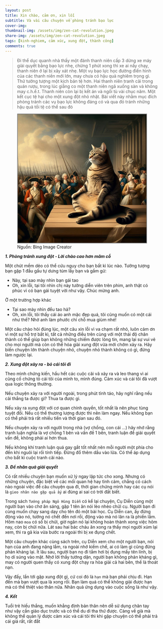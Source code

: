 ```yaml
---
layout: post
title: Xin chào, cảm ơn, xin lỗi
subtitle: Và vài câu chuyện về phòng tránh bạo lực  
cover-img: 
thumbnail-img: /assets/img/zen-cat-revolution.jpeg
share-img: /assets/img/zen-cat-revolution.jpeg
tags: [kinh-nghiem, cảm xúc, xung đột, thành công]
comments: true
---
```


> Đi thể dục quanh nhà thấy một đánh thanh niên cấp 3 dừng xe máy giải quyết bằng bạo lực nhẹ, chừng 1 phút xong thì xe ai nấy chạy, thanh niên ở lại bị xây xát nhẹ. Một vụ bạo lực học đường điển hình của các thanh niên mới lớn, may chưa có hậu quả nghiêm trọng gì. 
> Thử tưởng tượng một kịch bản tệ hơn. Hai thanh niên tranh cãi trong quán rượu, trong lúc giằng co một thanh niên ngã xuống sàn và không may c.h.ế.t. Thanh niên còn lại bị kết án và ngồi tù vài chục năm. Một kết cục tệ hại cho một xung đột nhỏ nhặt.
> Bài viết này nhằm mục đích phòng tránh các vụ bạo lực không đáng có và qua đó tránh những hậu quả tồi tệ có thể sau đó 


<figure>
<img src="/assets/img/zen-cat-revolution.jpeg" alt="zen-cat-in-revolution" style="border: 2px solid  gray;">
<figcaption>Nguồn: Bing Image Creator
</figcaption>
</figure>


***1\. Phòng tránh xung đột - Lời chào cao hơn mâm cỗ***

Một chút mềm dẻo có thể cứu nguy cho bạn bất kì lúc nào. Tưởng tượng bạn gặp 1 đầu gấu tự dưng túm lấy bạn và gầm gừ:

- Này, tại sao mày nhìn bạn gái tao
- Oh, xin lỗi, tại tôi nhìn chị này tưởng diễn viên trên phim, anh thật có phúc vì có bạn gái tuyệt vời như vậy. Chúc mừng anh. 

Ở một trường hợp khác
- Tại sao mày nhìn đểu tao hả?
- Oh, xin lỗi, tôi thấy cái áo anh mặc đẹp quá, tôi cũng muốn có một cái như thế? Nhờ anh làm phước chỉ chỗ mua giùm nhé!

Một câu chào hỏi đúng lúc, một câu xin lỗi vì va chạm rất nhỏ, luôn cảm ơn vì một sự hỗ trợ bất kì, tất cả những điều trên cùng với một thái độ chân thành có thể giúp bạn không những chiếm được lòng tin, mang lại sự vui vẻ cho mọi người mà còn có thể hóa giải xung đột vừa mới chớm xảy ra. Hãy biến chuyện lớn thành chuyện nhỏ, chuyện nhỏ thành không có gì, đừng làm ngược lại.

***2\. Xung đột xảy ra - bỏ cái tôi đi***

Theo mình chứng kiến, hầu hết các cuộc cãi vã xảy ra và leo thang vì ai cũng cố chứng tỏ cái tôi của mình to, mình đúng. Cảm xúc và cái tôi đã vượt qua logic thông thường.

Nếu chuyện xảy ra với người ngoài, trong phút tỉnh táo, hãy nghĩ rằng nếu cãi thắng ta được gì? Thua ta được gì. 

Nếu xảy ra xung đột với cơ quan chính quyền, tốt nhất là nên phục tùng tuyệt đối. Nếu có thể thương lượng được thì nên làm ngay. Nếu không bạn có thể phải trả rất nhiều tiền và thời gian sau đó.

Nếu chuyện xảy ra với người trong nhà (vợ chồng, con cái ...) hãy nhớ rằng tranh luận nghĩa là vợ chồng 1 bên và vấn đề 1 bên, tranh luận để giải quyết vấn đề, không phải ai hơn thua. 

Nếu không khí tranh luận quá gay gắt tốt nhất nên mỗi người một phía cho đến khi nguôi lại rồi tính tiếp. Đừng đổ thêm dầu vào lửa. Có thể áp dụng cho bất kì cuộc tranh cãi nào.

***3\. Để nhân quả giải quyết***

Có rất nhiều chuyện bạn muốn xử lý ngay lập tức cho xong. Nhưng có những chuyện, đặc biệt về các mối quan hệ hay tình cảm, chẳng có cách nào ngoài việc để câu chuyện qua đi, thời gian chứng mình hay các cụ nói là `gieo nhân nào gặp quả ấy` ai đúng ai sai có trời đất biết.

Trong sách `Tướng pháp Ngô Hùng Diễn` có kể lại chuyện, Cụ Diễn cùng một người bạn vào chơ ăn sáng, gặp 1 tên ăn nói lèo nhèo chửi cụ. Người bạn đi cùng muốn chạy sang dạy cho tên đó một bài học. Cụ Diễn can, ấy đừng động vào nó, tướng nó chết đến nơi rồi, động vào mà nó lăn ra là phiền lắm. Hôm nao `moa` có số bị chửi, giờ ngăn nó lại không hoàn thành xong việc hôm nay, còn bị chửi nữa. Lát sau hai bác cháu ăn xong ra thấy mọi người xúm lại xem, thì ra gã kia vừa bước ra ngoài thì bị xe đụng chết.

Một câu chuyện khác cùng sách trên, cụ Diễn xem cho một người bạn, nói hạn của anh đang nặng lắm, ra ngoài nhớ kiềm chế, ai có làm gì cũng đừng phản kháng lại. Ít lâu sau, người bạn nọ đi tắm hơi bị đụng mấy tên lính, bị họ dí súng vào mặt. Nhớ lời thầy tướng dặn, người bạn không phản kháng gì, may có người quen thấy có xung đột chạy ra hòa giải cả hai bên, thế là thoát nạn. 

Vậy đấy, lần tới gặp xung đột gì, cứ coi đó là `hạn` mà bạn phải chịu đi. Hạn đến mà bạn vượt qua là xong rồi. Bạn làm quá có thể không giải được hạn mà có thể thiệt vào thân nữa. Nhân quả ứng dụng vào cuộc sống là như vậy.


***4\. Kết***

Tuổi trẻ hiếu thắng, muốn khẳng định bản thân nên dễ sử dụng chân tay như vậy cần giáo dục trước và có thể du di tha thứ được. Càng về già mà không thể quản lý được cảm xúc và cái tôi thì khi gặp chuyện có thể phải trả cái giá rất, rất đắt